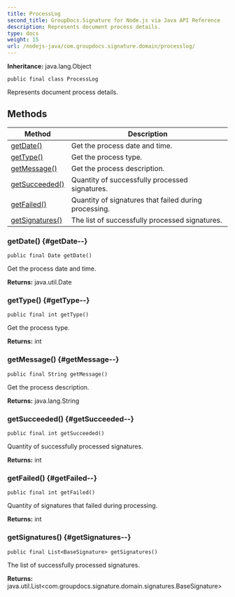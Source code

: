```yaml
---
title: ProcessLog
second_title: GroupDocs.Signature for Node.js via Java API Reference
description: Represents document process details.
type: docs
weight: 15
url: /nodejs-java/com.groupdocs.signature.domain/processlog/
---
```

**Inheritance:**
java.lang.Object
```
public final class ProcessLog
```

Represents document process details.
## Methods

| Method | Description |
| --- | --- |
| [getDate()](#getDate--) | Get the process date and time. |
| [getType()](#getType--) | Get the process type. |
| [getMessage()](#getMessage--) | Get the process description. |
| [getSucceeded()](#getSucceeded--) | Quantity of successfully processed signatures. |
| [getFailed()](#getFailed--) | Quantity of signatures that failed during processing. |
| [getSignatures()](#getSignatures--) | The list of successfully processed signatures. |
### getDate() {#getDate--}
```
public final Date getDate()
```


Get the process date and time.

**Returns:**
java.util.Date
### getType() {#getType--}
```
public final int getType()
```


Get the process type.

**Returns:**
int
### getMessage() {#getMessage--}
```
public final String getMessage()
```


Get the process description.

**Returns:**
java.lang.String
### getSucceeded() {#getSucceeded--}
```
public final int getSucceeded()
```


Quantity of successfully processed signatures.

**Returns:**
int
### getFailed() {#getFailed--}
```
public final int getFailed()
```


Quantity of signatures that failed during processing.

**Returns:**
int
### getSignatures() {#getSignatures--}
```
public final List<BaseSignature> getSignatures()
```


The list of successfully processed signatures.

**Returns:**
java.util.List<com.groupdocs.signature.domain.signatures.BaseSignature>
